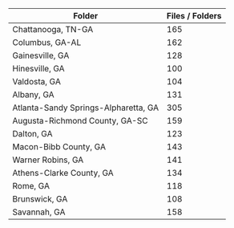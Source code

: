 | Folder                               |   Files / Folders |
|--------------------------------------|-------------------|
| Chattanooga, TN-GA                   |               165 |
| Columbus, GA-AL                      |               162 |
| Gainesville, GA                      |               128 |
| Hinesville, GA                       |               100 |
| Valdosta, GA                         |               104 |
| Albany, GA                           |               131 |
| Atlanta-Sandy Springs-Alpharetta, GA |               305 |
| Augusta-Richmond County, GA-SC       |               159 |
| Dalton, GA                           |               123 |
| Macon-Bibb County, GA                |               143 |
| Warner Robins, GA                    |               141 |
| Athens-Clarke County, GA             |               134 |
| Rome, GA                             |               118 |
| Brunswick, GA                        |               108 |
| Savannah, GA                         |               158 |